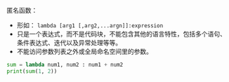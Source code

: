 
匿名函数：
- 形如： `lambda [arg1 [,arg2,...argn]]:expression`
- 只是一个表达式，而不是代码块，不能包含其他的语言特性，包括多个语句、条件表达式、迭代以及异常处理等等。
- 不能访问参数列表之外或全局命名空间里的参数。

```py
sum = lambda num1, num2 : num1 + num2
print(sum(1, 2))
```
